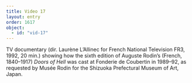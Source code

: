 ```yaml
---
title: Video 17
layout: entry
order: 1617
object:
  - id: "vid-17"
---
```


TV documentary (dir. Laurène L’Allinec for French National Television FR3, 1992, 20 min.) showing how the sixth edition of Auguste Rodin’s (French, 1840–1917) *Doors of Hell* was cast at Fonderie de Coubertin in 1989–92, as requested by Musée Rodin for the Shizuoka Prefectural Museum of Art, Japan.
